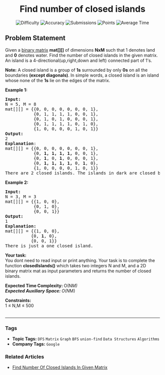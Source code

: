 <h1 align="center">Find number of closed islands</h1>

<p align="center">
  <img alt="Difficulty" title="Difficulty" src="https://custom-icon-badges.demolab.com/badge/Difficulty: Hard-1F222E?style=for-the-badge&logoColor=white&logo=fire"/>
  <img alt="Accuracy" title="Accuracy" src="https://custom-icon-badges.demolab.com/badge/Accuracy: 61.43%25-1F222E?style=for-the-badge&logoColor=white&logo=target"/>
  <img alt="Submissions" title="Submissions" src="https://custom-icon-badges.demolab.com/badge/Submissions: 27K+-1F222E?style=for-the-badge&logoColor=white&logo=repo"/>
  <img alt="Points" title="Points" src="https://custom-icon-badges.demolab.com/badge/Points: 8-1F222E?style=for-the-badge&logoColor=white&logo=award"/>
  <img alt="Average Time" title="Average Time" src="https://custom-icon-badges.demolab.com/badge/Average%20Time: 30m-1F222E?style=for-the-badge&logoColor=white&logo=clock"/>
</p>

## Problem Statement

Given a [binary matrix](https://www.geeksforgeeks.org/program-to-check-if-a-matrix-is-binary-matrix-or-not/) <b>mat[][]</b> of dimensions <b>NxM</b> such that 1 denotes land and <b>0</b> denotes water. Find the number of closed islands in the given matrix.<br>An island is a 4-directional(up,right,down and left) connected part of 1's.

<b>Note:</b> A closed island is a group of <b>1s</b> surrounded by only <b>0s</b> on all the boundaries <b>(except diagonals)</b>. In simple words, a closed island is an island whose none of the <b>1s</b> lie on the edges of the matrix.

<b>Example 1:</b>

<pre><b>Input:</b>
N = 5, M = 8
mat[][] = {{0, 0, 0, 0, 0, 0, 0, 1}, 
           {0, 1, 1, 1, 1, 0, 0, 1}, 
           {0, 1, 0, 1, 0, 0, 0, 1}, 
           {0, 1, 1, 1, 1, 0, 1, 0}, 
           {1, 0, 0, 0, 0, 1, 0, 1}}
<b>Output:</b>
2
<b>Explanation</b>:
mat[][] = {{0, 0, 0, 0, 0, 0, 0, 1}, 
           {0, <b>1, 1, 1, 1, </b>0, 0, 1}, 
           {0, <b>1</b>, 0, <b>1</b>, 0, 0, 0, 1}, 
           {0, <b>1, 1, 1, 1, </b>0, <b>1</b>, 0}, 
           {1, 0, 0, 0, 0, 1, 0, 1}} 
There are 2 closed islands. The islands in dark are closed because they are completely surrounded by 0s (water). There are two more islands in the last column of the matrix, but they are not completely surrounded by 0s. Hence they are not closed islands. 
</pre>

<b>Example 2:</b>

<pre><b>Input:</b>
N = 3, M = 3
mat[][] = {{1, 0, 0},
           {0, 1, 0},
           {0, 0, 1}}
<b>Output: <br></b>1<b><br>Explanation:<br></b>mat[][] = {{1, 0, 0},<br>          {0, <b>1</b>, 0},<br>          {0, 0, 1}}<br>There is just a one closed island.</pre>

<b>Your task:</b><br>You dont need to read input or print anything. Your task is to complete the function <b>closedIslands()</b> which takes two integers N and M, and a 2D binary matrix mat as input parameters and returns the number of closed islands.

<b>Expected Time Complexity: </b>O(N*M)<br><b>Expected Auxiliary Space: </b>O(N*M)

<b>Constraints:</b><br>1 ≤ N,M ≤ 500<br><br>


<hr>

### Tags
- **Topic Tags:** `DFS` `Matrix` `Graph` `BFS` `union-find` `Data Structures` `Algorithms`
- **Company Tags:** `Google`

### Related Articles
- [Find Number Of Closed Islands In Given Matrix](https://www.geeksforgeeks.org/find-number-of-closed-islands-in-given-matrix/)
